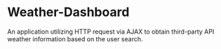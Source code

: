 # Weather-Dashboard
An application utilizing HTTP request via AJAX to obtain third-party API weather information based on the user search.
